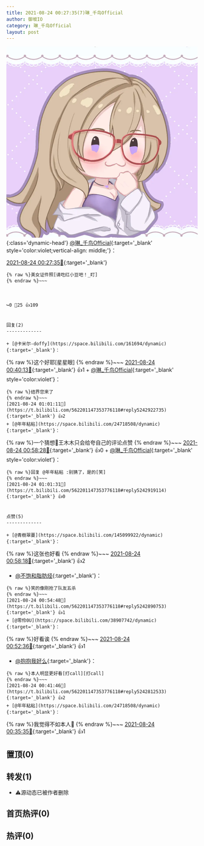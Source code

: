```yaml
---
title: 2021-08-24 00:27:35(7)琳_千鸟Official
author: 御坂IO
category: 琳_千鸟Official
layout: post
---
```


![img](/images/c0a88f85ebd0d056f37b114e0748e69556c8b488.jpg){:class='dynamic-head'}
[@琳_千鸟Official](https://space.bilibili.com/1620923329/dynamic){:target='_blank' style='color:violet;vertical-align: middle;'}：

[2021-08-24 00:27:35🔗](https://t.bilibili.com/562201147353776118){:target='_blank'}

~~~
{% raw %}美女证件照[请吃红小豆吧！_盯]
{% endraw %}~~~



↪️0 💬25 👍109


回复(2)
-------------

+ [@卡米尔-doffy](https://space.bilibili.com/161694/dynamic){:target='_blank'}：
~~~
{% raw %}这个好耶[星星眼]
{% endraw %}~~~
[2021-08-24 00:40:13🔗](https://t.bilibili.com/562201147353776118#reply5242805036){:target='_blank'} 👍1
    + [@琳_千鸟Official](https://space.bilibili.com/1620923329/dynamic){:target='_blank' style='color:violet'}：
~~~
{% raw %}结界您来了
{% endraw %}~~~
[2021-08-24 01:01:11🔗](https://t.bilibili.com/562201147353776118#reply5242922735){:target='_blank'} 👍2
+ [@年年粘粘](https://space.bilibili.com/24718508/dynamic){:target='_blank'}：
~~~
{% raw %}一个猜想🤔王木木只会给夸自己的评论点赞
{% endraw %}~~~
[2021-08-24 00:58:28🔗](https://t.bilibili.com/562201147353776118#reply5242903749){:target='_blank'} 👍0
    + [@琳_千鸟Official](https://space.bilibili.com/1620923329/dynamic){:target='_blank' style='color:violet'}：
~~~
{% raw %}回复 @年年粘粘 :别猜了，是的[笑]
{% endraw %}~~~
[2021-08-24 01:01:31🔗](https://t.bilibili.com/562201147353776118#reply5242919114){:target='_blank'} 👍0


点赞(5)
-------------

+ [@青樹翠蔓](https://space.bilibili.com/145099922/dynamic){:target='_blank'}：
~~~
{% raw %}这张也好看
{% endraw %}~~~
[2021-08-24 00:58:18🔗](https://t.bilibili.com/562201147353776118#reply5242907340){:target='_blank'} 👍2
+ [@不饱和脂肪烃](https://space.bilibili.com/11841132/dynamic){:target='_blank'}：
~~~
{% raw %}笑的像刚抢了队友五杀
{% endraw %}~~~
[2021-08-24 00:54:48🔗](https://t.bilibili.com/562201147353776118#reply5242890753){:target='_blank'} 👍1
+ [@零伶0U](https://space.bilibili.com/38907742/dynamic){:target='_blank'}：
~~~
{% raw %}好看诶
{% endraw %}~~~
[2021-08-24 00:52:36🔗](https://t.bilibili.com/562201147353776118#reply5242873297){:target='_blank'} 👍1
+ [@抱抱我好么](https://space.bilibili.com/12285084/dynamic){:target='_blank'}：
~~~
{% raw %}本人明显更好看[打call][打call]
{% endraw %}~~~
[2021-08-24 00:41:46🔗](https://t.bilibili.com/562201147353776118#reply5242812533){:target='_blank'} 👍2
+ [@年年粘粘](https://space.bilibili.com/24718508/dynamic){:target='_blank'}：
~~~
{% raw %}我觉得不如本人🤔
{% endraw %}~~~
[2021-08-24 00:35:35🔗](https://t.bilibili.com/562201147353776118#reply5242771623){:target='_blank'} 👍1


置顶(0)
-------------



转发(1)
-------------

+ ⚠源动态已被作者删除


首页热评(0)
-------------



热评(0)
-------------



